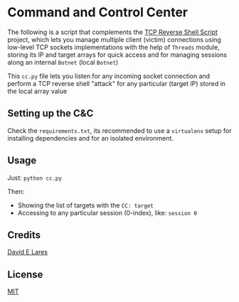 # Command and Control Center

The following is a script that complements the [TCP Reverse Shell Script](https://gitlab.com/davidlares/tcp-reverse-shell) project, which lets you manage multiple client (victim) connections using low-level TCP sockets implementations with the help of `Threads` module, storing its IP and target arrays for quick access and for managing sessions along an internal `Botnet` (local `Botnet`)

This `cc.py` file lets you listen for any incoming socket connection and perform a TCP reverse shell "attack" for any particular (target IP) stored in the local array value

## Setting up the C&C

Check the `requirements.txt`, its recommended to use a `virtualenv` setup for installing dependencies and for an isolated environment.

## Usage

Just: `python cc.py`

Then:

  - Showing the list of targets with the `CC: target`
  - Accessing to any particular session (0-index), like: `session 0`

## Credits

  [David E Lares](https://twitter.com/davidlares3)

## License

  [MIT](https://opensource.org/licenses/MIT)
